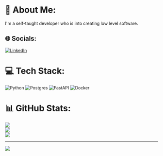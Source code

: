 # 💫 About Me:
I'm a self-taught developer who is into creating low level software.

## 🌐 Socials:
[![LinkedIn](https://img.shields.io/badge/LinkedIn-%230077B5.svg?logo=linkedin&logoColor=white)](https://linkedin.com/in/daniel-lacina-071191306)

# 💻 Tech Stack:
![Python](https://img.shields.io/badge/python-3670A0?style=for-the-badge&logo=python&logoColor=ffdd54) 
![Postgres](https://img.shields.io/badge/postgres-%23316192.svg?style=for-the-badge&logo=postgresql&logoColor=white) 
![FastAPI](https://img.shields.io/badge/FastAPI-005571?style=for-the-badge&logo=fastapi) 
![Docker](https://img.shields.io/badge/docker-%230db7ed.svg?style=for-the-badge&logo=docker&logoColor=white)

# 📊 GitHub Stats:
![](https://github-readme-stats.vercel.app/api?username=bendeez&theme=dark&hide_border=false&include_all_commits=false&count_private=false)<br/>
![](https://github-readme-streak-stats.herokuapp.com/?user=bendeez&theme=dark&hide_border=false)<br/>
![](https://github-readme-stats.vercel.app/api/top-langs/?username=bendeez&theme=dark&hide_border=false&include_all_commits=false&count_private=false&layout=compact)

---
[![](https://visitcount.itsvg.in/api?id=bendeez&icon=0&color=0)](https://visitcount.itsvg.in)

<!-- Proudly created with GPRM ( https://gprm.itsvg.in ) -->
